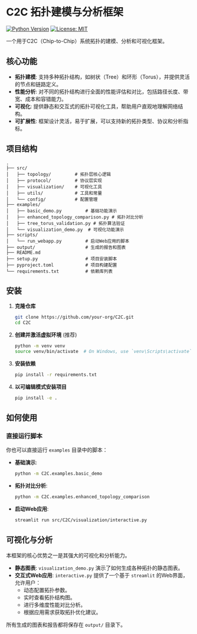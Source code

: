 # C2C 拓扑建模与分析框架

[![Python Version](https://img.shields.io/badge/python-3.8+-blue.svg)](https://www.python.org/downloads/)
[![License: MIT](https://img.shields.io/badge/License-MIT-yellow.svg)](https://opensource.org/licenses/MIT)

一个用于C2C（Chip-to-Chip）系统拓扑的建模、分析和可视化框架。

## 核心功能

- **拓扑建模**: 支持多种拓扑结构，如树状（Tree）和环形（Torus），并提供灵活的节点和链路定义。
- **性能分析**: 对不同的拓扑结构进行全面的性能评估和对比，包括路径长度、带宽、成本和容错能力。
- **可视化**: 提供静态和交互式的拓扑可视化工具，帮助用户直观地理解网络结构。
- **可扩展性**: 框架设计灵活，易于扩展，可以支持新的拓扑类型、协议和分析指标。

## 项目结构

```
.
├── src/
│   ├── topology/         # 拓扑层核心逻辑
│   ├── protocol/         # 协议层实现
│   ├── visualization/    # 可视化工具
│   ├── utils/            # 工具和常量
│   └── config/           # 配置管理
├── examples/
│   ├── basic_demo.py         # 基础功能演示
│   ├── enhanced_topology_comparison.py # 拓扑对比分析
│   ├── tree_torus_validation.py # 拓扑算法验证
│   └── visualization_demo.py  # 可视化功能演示
├── scripts/
│   └── run_webapp.py         # 启动Web应用的脚本
├── output/                   # 生成的报告和图表
├── README.md
├── setup.py                  # 项目安装脚本
├── pyproject.toml            # 项目构建配置
└── requirements.txt          # 依赖库列表
```

## 安装

1.  **克隆仓库**

    ```bash
    git clone https://github.com/your-org/C2C.git
    cd C2C
    ```

2.  **创建并激活虚拟环境** (推荐)

    ```bash
    python -m venv venv
    source venv/bin/activate  # On Windows, use `venv\Scripts\activate`
    ```

3.  **安装依赖**

    ```bash
    pip install -r requirements.txt
    ```

4.  **以可编辑模式安装项目**

    ```bash
    pip install -e .
    ```

## 如何使用

### 直接运行脚本

你也可以直接运行 `examples` 目录中的脚本：

-   **基础演示**:

    ```bash
    python -m C2C.examples.basic_demo
    ```

-   **拓扑对比分析**:

    ```bash
    python -m C2C.examples.enhanced_topology_comparison
    ```

-   **启动Web应用**:

    ```bash
    streamlit run src/C2C/visualization/interactive.py
    ```

## 可视化与分析

本框架的核心优势之一是其强大的可视化和分析能力。

-   **静态图表**: `visualization_demo.py` 演示了如何生成各种拓扑的静态图表。
-   **交互式Web应用**: `interactive.py` 提供了一个基于 `streamlit` 的Web界面，允许用户：
    -   动态配置拓扑参数。
    -   实时查看拓扑结构图。
    -   进行多维度性能对比分析。
    -   根据应用需求获取拓扑优化建议。

所有生成的图表和报告都将保存在 `output/` 目录下。
